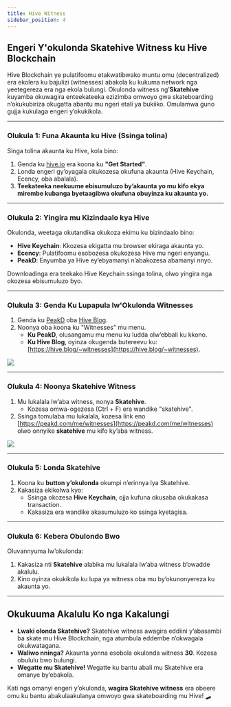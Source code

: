```yaml
---
title: Hive Witness
sidebar_position: 4
---
```


## **Engeri Y'okulonda Skatehive Witness ku Hive Blockchain**  

Hive Blockchain ye pulatifoomu etakwatibwako muntu omu (decentralized) era ekolera ku bajulizi (witnesses) abakola ku kukuma network nga yeetegereza era nga ekola bulungi. Okulonda witness ng’**Skatehive** kuyamba okuwagira enteekateeka ezizimba omwoyo gwa skateboarding n’okukubiriza okugatta abantu mu ngeri etali ya bukiiko. Omulamwa guno gujja kukulaga engeri y’okukikola.  

---

### **Olukula 1: Funa Akaunta ku Hive (Ssinga tolina)**  
Singa tolina akaunta ku Hive, kola bino:  
1. Genda ku [hive.io](https://hive.io) era koona ku **"Get Started"**.  
2. Londa engeri gy’oyagala okukozesa okufuna akaunta (Hive Keychain, Ecency, oba abalala).  
3. **Teekateeka neekuume ebisumuluzo by’akaunta yo mu kifo ekya mirembe kubanga byetaagibwa okufuna obuyinza ku akaunta yo.**  

---

### **Olukula 2: Yingira mu Kizindaalo kya Hive**  
Okulonda, weetaga okutandika okukoza ekimu ku bizindaalo bino:  
- **Hive Keychain**: Kkozesa ekigatta mu browser ekiraga akaunta yo.  
- **Ecency**: Pulatifoomu esobozesa okukozesa Hive mu ngeri enyangu.  
- **PeakD**: Enyumba ya Hive ey’ebyamanyi n’abakozesa abamanyi nnyo.  

Downloadinga era teekako Hive Keychain ssinga tolina, olwo yingira nga okozesa ebisumuluzo byo.  

---

### **Olukula 3: Genda Ku Lupapula lw'Okulonda Witnesses**  
1. Genda ku [PeakD](https://peakd.com) oba [Hive Blog](https://hive.blog).  
2. Noonya oba koona ku "Witnesses" mu menu.  
   - **Ku PeakD**, olusangamu mu menu ku ludda olw’ebbali ku kkono.  
   - **Ku Hive Blog**, oyinza okugenda butereevu ku: [https://hive.blog/~witnesses](https://hive.blog/~witnesses).  

![](https://i.ibb.co/ZhFv3bY/image.png)  

---

### **Olukula 4: Noonya Skatehive Witness**  
1. Mu lukalala lw’aba witness, nonya **Skatehive**.  
   - Kozesa omwa-ogezesa (Ctrl + F) era wandike "skatehive".  
2. Ssinga tomulaba mu lukalala, kozesa link eno [https://peakd.com/me/witnesses](https://peakd.com/me/witnesses) olwo onnyike **skatehive** mu kifo ky’aba witness.  

![](https://i.ibb.co/M7frCxC/image.png)  

---

### **Olukula 5: Londa Skatehive**  
1. Koona ku **button y’okulonda** okumpi n’erinnya lya Skatehive.  
2. Kakasiza ekikolwa kyo:  
   - Ssinga okozesa **Hive Keychain**, ojja kufuna okusaba okukakasa transaction.  
   - Kakasiza era wandike akasumuluzo ko ssinga kyetagisa.  

---

### **Olukula 6: Kebera Obulondo Bwo**  
Oluvannyuma lw’okulonda:  
1. Kakasiza nti **Skatehive** alabika mu lukalala lw’aba witness b’owadde akalulu.  
2. Kino oyinza okukikola ku lupa ya witness oba mu by’okunonyereza ku akaunta yo.  

---

## **Okukuuma Akalulu Ko nga Kakalungi**  
- **Lwaki olonda Skatehive?** Skatehive witness awagira eddiini y’abasambi ba skate mu Hive Blockchain, nga atumbula eddembe n’okwagala okukwatagana.  
- **Waliwo nninga?** Akaunta yonna esobola okulonda witness **30**. Kozesa obululu bwo bulungi.  
- **Wegatte mu Skatehive!** Wegatte ku bantu abali mu Skatehive era omanye by’ebakola.  

Kati nga omanyi engeri y’okulonda, **wagira Skatehive witness** era obeere omu ku bantu abakulaakulanya omwoyo gwa skateboarding mu Hive! 🛹